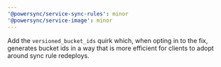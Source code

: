 ```yaml
---
'@powersync/service-sync-rules': minor
'@powersync/service-image': minor
---
```


Add the `versioned_bucket_ids` quirk which, when opting in to the fix, generates bucket ids in a way that is more efficient for clients to adopt around sync rule redeploys.
